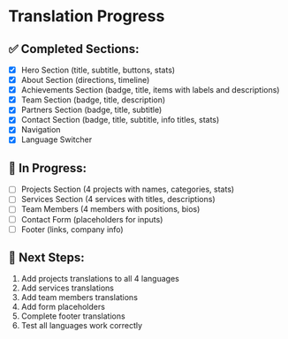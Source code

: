 # Translation Progress

## ✅ Completed Sections:
- [x] Hero Section (title, subtitle, buttons, stats)
- [x] About Section (directions, timeline)
- [x] Achievements Section (badge, title, items with labels and descriptions)
- [x] Team Section (badge, title, description)
- [x] Partners Section (badge, title, subtitle)
- [x] Contact Section (badge, title, subtitle, info titles, stats)
- [x] Navigation
- [x] Language Switcher

## 🔄 In Progress:
- [ ] Projects Section (4 projects with names, categories, stats)
- [ ] Services Section (4 services with titles, descriptions)
- [ ] Team Members (4 members with positions, bios)
- [ ] Contact Form (placeholders for inputs)
- [ ] Footer (links, company info)

## 📝 Next Steps:
1. Add projects translations to all 4 languages
2. Add services translations  
3. Add team members translations
4. Add form placeholders
5. Complete footer translations
6. Test all languages work correctly

